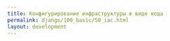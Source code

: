 ```yaml
---
title: Конфигурирование инфраструктуры в виде кода
permalink: django/100_basic/50_iac.html
layout: development
---
```

